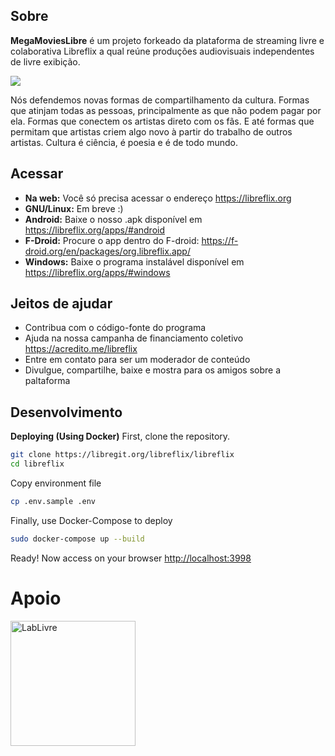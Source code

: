## Sobre

**MegaMoviesLibre** é um projeto forkeado da plataforma de streaming livre e colaborativa Libreflix a qual reúne produções audiovisuais independentes de livre exibição. 


![](https://s3-sa-east-1.amazonaws.com/cdn.br.catarse/uploads/redactor_rails/picture/data/244309/screely-1569280205294.png)



Nós defendemos novas formas de compartilhamento da cultura. Formas que atinjam todas as pessoas, principalmente as que não podem pagar por ela. Formas que conectem os artistas direto com os fãs. E até formas que permitam que artistas criem algo novo à partir do trabalho de outros artistas. Cultura é ciência, é poesia e é de todo mundo.

## Acessar
- **Na web:** Você só precisa acessar o endereço https://libreflix.org
- **GNU/Linux:** Em breve :)
- **Android:** Baixe o nosso .apk disponível em https://libreflix.org/apps/#android
- **F-Droid:** Procure o app dentro do F-droid: https://f-droid.org/en/packages/org.libreflix.app/
- **Windows:** Baixe o programa instalável disponível em https://libreflix.org/apps/#windows

## Jeitos de ajudar
- Contribua com o código-fonte do programa
- Ajuda na nossa campanha de financiamento coletivo https://acredito.me/libreflix
- Entre em contato para ser um moderador de conteúdo
- Divulgue, compartilhe, baixe e mostra para os amigos sobre a paltaforma

## Desenvolvimento
**Deploying (Using Docker)**
First, clone the repository.
``` bash
git clone https://libregit.org/libreflix/libreflix
cd libreflix
```

Copy environment file
``` bash
cp .env.sample .env
```

Finally, use Docker-Compose to deploy
``` bash
sudo docker-compose up --build
```

Ready! Now access on your browser [http://localhost:3998](http://localhost:3998)


# Apoio

<a href="http://pesquisa.ufabc.edu.br/lablivre/sobre/" target="_blank"><img src="https://libregit.org/libreflix/libreflix/raw/branch/master/public/assets/friends/lablivre-logo.png" alt="LabLivre" width="200"></a>
